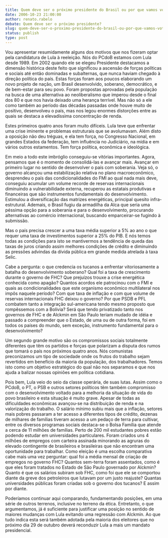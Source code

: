 ```yaml
---
title: Quem deve ser o próximo presidente do Brasil ou por que vamos votar em Lula?
date: 2006-10-23 21:00:00
author: renato.rabelo
debate: Quem deve ser o próximo presidente?
slug: quem-deve-ser-o-proximo-presidente-do-brasil-ou-por-que-vamos-votar-em-lula
status: publish 
type: post
---
```


Vou apresentar resumidamente alguns dos motivos que nos fizeram optar pela candidatura de Lula à reeleição. Nós do PCdoB estamos com Lula desde 1989. Em 2002 quando ele se elegeu Presidente destacamos a dimensão histórica deste feito que significou a ascensão de forças políticas e sociais até então dominadas e subalternas, que nunca haviam chegado à direção política do país. Estas forças foram aos poucos elaborando um novo projeto de nação, um Brasil desenvolvido, soberano, democrático, e de bem-estar para seu povo. Foram propostas aprovadas pela população na busca de uma alternativa ao neoliberalismo que imperou desde o final dos 80 e que nos havia deixado uma herança terrível. Mas não só a ele como também ao período das décadas passadas onde houve muito de positivo, desenvolveu o país, mas nos legou enormes distorções entre as quais se destaca a elevadíssima concentração de renda.   
  
Estes primeiros quatro anos foram muito difíceis. Lula teve que enfrentar uma crise iminente e problemas estruturais que se avolumavam. Além disto a oposição não deu tréguas, e ela tem força, no Congresso Nacional, em grandes Estados da federação, tem influência no Judiciário, na mídia e em vários outros estamentos. Tem força política, econômica e ideológica.  
  
 Em meio a todo este imbróglio conseguiu-se vitórias importantes. Agora, pensamos que é o momento de consolidá-las e avançar mais. Avançar em primeiro lugar no sentido de desenvolver o país com soberania. Veja só, o governo alcançou uma estabilização relativa no plano macroeconômico, desprendeu o país das condicionalidades do FMI ao qual nada mais deve, conseguiu acumular um volume recorde de reservas internacionais diminuindo a vulnerabilidade externa, recuperou as estatais produtivas e financeiras que são instrumentos fundamentais do desenvolvimento. Estimulou a diversificação das matrizes energéticas, principal quesito infra-estrutural. Ademais, o Brasil fugiu da armadilha da Alca que seria uma péssima opção para a soberania e para o desenvolvimento, procurando alternativas ao comércio internacional, buscando emparceirar-se fugindo à submissão.   
  
Mas o país precisa crescer a uma taxa média superior a 5% ao ano o que requer uma taxa de investimentos superior a 25% do PIB. E nós temos todas as condições para isto se mantivermos a tendência de queda das taxas de juros criando assim melhores condições de crédito e diminuindo as pressões advindas da dívida pública em grande medida atrelada à taxa Selic.  
  
 Cabe a pergunta: o que credencia os tucanos a enfrentar vitoriosamente a batalha do desenvolvimento soberano? Qual foi a taxa de crescimento durante o governo de FHC? Que prejuízos trouxe a crise energética conhecida como apagão? Quantos acordos ele patrocinou com o FMI e quais as condicionalidades que este organismo econômico multilateral nos impôs naquele período? Com que taxa de inflação e com que volume de reservas internacionais FHC deixou o governo? Por que PSDB e PFL combatem tanto a integração sul-americana tendo mesmo proposto que rompêssemos com a Bolívia? Será que tendo privatizado tanto nos governos de FHC e de Alckmin em São Paulo teriam mudado de idéia e passado a compreender que o Estado, de uma ou de outra forma, foi em todos os países do mundo, sem exceção, instrumento fundamental para o desenvolvimento?   
  
Um segundo grande motivo são os compromissos sociais totalmente diferentes que têm os partidos e forças que polarizam a disputa dos rumos que tomará o país nos próximos quatro anos. Nós comunistas preconizamos um tipo de sociedade onde os frutos do trabalho sejam revertidos em benefício da maioria da população, dos trabalhadores. Temos isto como um objetivo estratégico do qual não nos separamos e que nos ajuda a balizar nossas opiniões em política cotidiana.   
  
Pois bem, Lula veio do seio da classe operária, de suas lutas. Assim como o PCdoB, o PT, o PSB e outros setores políticos têm também compromisso com o desenvolvimento voltado para a melhoria da situação de vida do povo brasileiro e esta situação é muito grave. Apesar de todas as dificuldades econômicas avançou-se na distribuição de renda e na valorização do trabalho. O salário mínimo subiu mais que a inflação, setores mais pobres passaram a ter acesso a diferentes tipos de crédito, dezenas de milhares de famílias tiveram acesso a um pedaço de terra para cultivar, entre os diversos programas sociais destaca-se o Bolsa Família que atende a cerca de 11 milhões de famílias. Perto de 200 mil estudantes pobres estão podendo estudar em universidades particulares. Foram criados uns 4 milhões de empregos com carteira assinada minorando as agruras do elevado contingente de brasileiros e brasileiras que não encontram uma oportunidade para trabalhar. Como eleição é uma escolha comparativa cabe mais uma vez perguntar: qual foi a média mensal de criação de empregos no governo FHC? Quantos sem-terra foram assentados, como é que eles foram tratados no Estado de São Paulo governado por Alckmin? Quanto é que os salários subiram sob FHC, como foi que ele se comportou diante da greve dos petroleiros que lutavam por um justo reajuste? Quantas universidades públicas foram criadas sob o governo dos tucanos? E assim por diante.   
  
Poderíamos continuar aqui comparando, fundamentando posições, em uma série de outros terrenos, inclusive no terreno da ética. Entretanto, o que argumentamos, já é suficiente para justificar uma posição no sentido de maiores mudanças com Lula evitando uma regressão com Alckmin. Ao que tudo indica esta será também adotada pela maioria dos eleitores que no próximo dia 29 de outubro deverá reconduzir Lula a mais um mandato presidencial.
